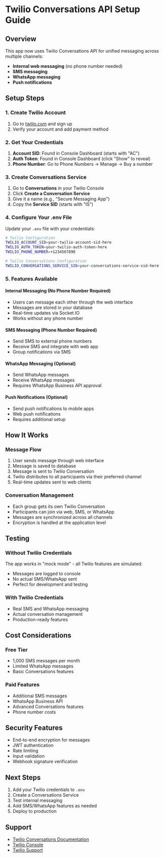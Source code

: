 # Twilio Conversations API Setup Guide

## Overview
This app now uses Twilio Conversations API for unified messaging across multiple channels:
- **Internal web messaging** (no phone number needed)
- **SMS messaging**
- **WhatsApp messaging**
- **Push notifications**

## Setup Steps

### 1. Create Twilio Account
1. Go to [twilio.com](https://www.twilio.com) and sign up
2. Verify your account and add payment method

### 2. Get Your Credentials
1. **Account SID**: Found in Console Dashboard (starts with "AC")
2. **Auth Token**: Found in Console Dashboard (click "Show" to reveal)
3. **Phone Number**: Go to Phone Numbers → Manage → Buy a number

### 3. Create Conversations Service
1. Go to **Conversations** in your Twilio Console
2. Click **Create a Conversation Service**
3. Give it a name (e.g., "Secure Messaging App")
4. Copy the **Service SID** (starts with "IS")

### 4. Configure Your .env File
Update your `.env` file with your credentials:

```bash
# Twilio Configuration
TWILIO_ACCOUNT_SID=your-twilio-account-sid-here
TWILIO_AUTH_TOKEN=your-twilio-auth-token-here
TWILIO_PHONE_NUMBER=+1234567890

# Twilio Conversations Configuration
TWILIO_CONVERSATIONS_SERVICE_SID=your-conversations-service-sid-here
```

### 5. Features Available

#### Internal Messaging (No Phone Number Required)
- Users can message each other through the web interface
- Messages are stored in your database
- Real-time updates via Socket.IO
- Works without any phone number

#### SMS Messaging (Phone Number Required)
- Send SMS to external phone numbers
- Receive SMS and integrate with web app
- Group notifications via SMS

#### WhatsApp Messaging (Optional)
- Send WhatsApp messages
- Receive WhatsApp messages
- Requires WhatsApp Business API approval

#### Push Notifications (Optional)
- Send push notifications to mobile apps
- Web push notifications
- Requires additional setup

## How It Works

### Message Flow
1. User sends message through web interface
2. Message is saved to database
3. Message is sent to Twilio Conversation
4. Twilio distributes to all participants via their preferred channel
5. Real-time updates sent to web clients

### Conversation Management
- Each group gets its own Twilio Conversation
- Participants can join via web, SMS, or WhatsApp
- Messages are synchronized across all channels
- Encryption is handled at the application level

## Testing

### Without Twilio Credentials
The app works in "mock mode" - all Twilio features are simulated:
- Messages are logged to console
- No actual SMS/WhatsApp sent
- Perfect for development and testing

### With Twilio Credentials
- Real SMS and WhatsApp messaging
- Actual conversation management
- Production-ready features

## Cost Considerations

### Free Tier
- 1,000 SMS messages per month
- Limited WhatsApp messages
- Basic Conversations features

### Paid Features
- Additional SMS messages
- WhatsApp Business API
- Advanced Conversations features
- Phone number costs

## Security Features
- End-to-end encryption for messages
- JWT authentication
- Rate limiting
- Input validation
- Webhook signature verification

## Next Steps
1. Add your Twilio credentials to `.env`
2. Create a Conversations Service
3. Test internal messaging
4. Add SMS/WhatsApp features as needed
5. Deploy to production

## Support
- [Twilio Conversations Documentation](https://www.twilio.com/docs/conversations)
- [Twilio Console](https://console.twilio.com)
- [Twilio Support](https://support.twilio.com) 